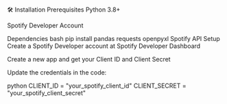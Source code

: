 
🛠️ Installation
Prerequisites
Python 3.8+

Spotify Developer Account

Dependencies
bash
pip install pandas requests openpyxl
Spotify API Setup
Create a Spotify Developer account at Spotify Developer Dashboard

Create a new app and get your Client ID and Client Secret

Update the credentials in the code:

python
CLIENT_ID = "your_spotify_client_id"
CLIENT_SECRET = "your_spotify_client_secret"





